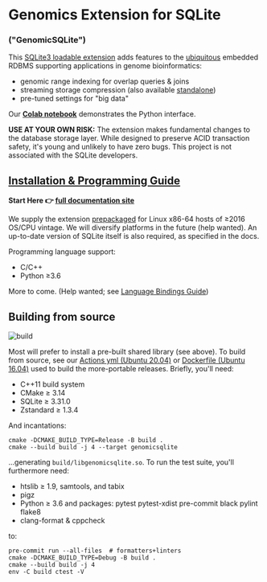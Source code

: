 # Genomics Extension for SQLite

### ("GenomicSQLite")

This [SQLite3 loadable extension](https://www.sqlite.org/loadext.html) adds features to the [ubiquitous](https://www.sqlite.org/mostdeployed.html) embedded RDBMS supporting applications in genome bioinformatics:

* genomic range indexing for overlap queries & joins
* streaming storage compression (also available [standalone](https://github.com/mlin/sqlite_zstd_vfs))
* pre-tuned settings for "big data"

Our **[Colab notebook](https://colab.research.google.com/drive/1ZqRjs0IFnGvb7TARUybkkfzpFQ_xrrgm?usp=sharing)** demonstrates the Python interface.

**USE AT YOUR OWN RISK:** The extension makes fundamental changes to the database storage layer. While designed to preserve ACID transaction safety, it's young and unlikely to have zero bugs. This project is not associated with the SQLite developers.

## [Installation & Programming Guide](https://mlin.github.io/GenomicSQLite/)

**Start Here 👉 [full documentation site](https://mlin.github.io/GenomicSQLite/)**

We supply the extension [prepackaged](https://github.com/mlin/GenomicSQLite/releases) for Linux x86-64 hosts of &ge;2016 OS/CPU vintage. We will diversify platforms in the future (help wanted). An up-to-date version of SQLite itself is also required, as specified in the docs.

Programming language support:

* C/C++
* Python &ge;3.6

More to come. (Help wanted; see [Language Bindings Guide](https://mlin.github.io/GenomicSQLite/bindings/))

## Building from source

![build](https://github.com/mlin/GenomicSQLite/workflows/build/badge.svg?branch=main)

Most will prefer to install a pre-built shared library (see above). To build from source, see our [Actions yml (Ubuntu 20.04)](https://github.com/mlin/GenomicSQLite/blob/main/.github/workflows/build.yml) or [Dockerfile (Ubuntu 16.04)](https://github.com/mlin/GenomicSQLite/blob/main/Dockerfile) used to build the more-portable releases. Briefly, you'll need:

* C++11 build system
* CMake &ge; 3.14
* SQLite &ge; 3.31.0
* Zstandard &ge; 1.3.4

And incantations:

```
cmake -DCMAKE_BUILD_TYPE=Release -B build .
cmake --build build -j 4 --target genomicsqlite
```

...generating `build/libgenomicsqlite.so`. To run the test suite, you'll furthermore need:

* htslib &ge; 1.9, samtools, and tabix
* pigz
* Python &ge; 3.6 and packages: pytest pytest-xdist pre-commit black pylint flake8 
* clang-format & cppcheck

to:

```
pre-commit run --all-files  # formatters+linters
cmake -DCMAKE_BUILD_TYPE=Debug -B build .
cmake --build build -j 4
env -C build ctest -V
```
